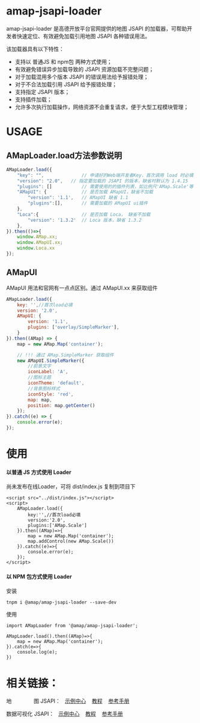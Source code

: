 # amap-jsapi-loader
amap-jsapi-loader 是高德开放平台官网提供的地图 JSAPI 的加载器，可帮助开发者快速定位、有效避免加载引用地图 JSAPI 各种错误用法。


该加载器具有以下特性：
* 支持以 普通JS 和 npm包 两种方式使用；
* 有效避免错误异步加载导致的 JSAPI 资源加载不完整问题；
* 对于加载混用多个版本 JSAPI 的错误用法给予报错处理；
* 对于不合法加载引用 JSAPI 给予报错处理；
* 支持指定 JSAPI 版本；
* 支持插件加载；
* 允许多次执行加载操作，网络资源不会重复请求，便于大型工程模块管理；


# USAGE

## AMapLoader.load方法参数说明
```js
AMapLoader.load({
    "key": "",              // 申请好的Web端开发者Key，首次调用 load 时必填
    "version": "2.0",   // 指定要加载的 JSAPI 的版本，缺省时默认为 1.4.15
    "plugins": []           // 需要使用的的插件列表，如比例尺'AMap.Scale'等
    "AMapUI": {             // 是否加载 AMapUI，缺省不加载
        "version": '1.1',   // AMapUI 缺省 1.1
        "plugins":[],       // 需要加载的 AMapUI ui插件
    },
    "Loca":{                // 是否加载 Loca， 缺省不加载
        "version": '1.3.2'  // Loca 版本，缺省 1.3.2
    },
}).then(()=>{
    window.AMap.xx;
    window.AMapUI.xx;
    window.Loca.xx
});

```

## AMapUI

AMapUI 用法和官网有一点点区别。通过 AMapUI.xx 来获取组件
```js
AMapLoader.load({
    key: '',//首次load必填
    version: '2.0',
    AMapUI: {
        version: '1.1',
        plugins: ['overlay/SimpleMarker'],
    }
}).then((AMap) => {
    map = new AMap.Map('container');

    // !!! 通过 AMap.SimpleMarker 获取组件
    new AMapUI.SimpleMarker({
        //前景文字
        iconLabel: 'A',
        //图标主题
        iconTheme: 'default',
        //背景图标样式
        iconStyle: 'red',
        map: map,
        position: map.getCenter()
    });
}).catch((e) => {
    console.error(e);
});
```


# 使用
#### 以普通 JS 方式使用 Loader
尚未发布在线Loader，可将 dist/index.js 复制到项目下
```
<script src="../dist/index.js"></script>
<script>
    AMapLoader.load({
        key:'',//首次load必填
        version:'2.0',
        plugins:['AMap.Scale']
    }).then((AMap)=>{
        map = new AMap.Map('container');
        map.addControl(new AMap.Scale())
    }).catch((e)=>{
        console.error(e);
    });   
</script>
```
#### 以 NPM 包方式使用 Loader
安装
```
tnpm i @amap/amap-jsapi-loader --save-dev
```
使用
```
import AMapLoader from '@amap/amap-jsapi-loader';

AMapLoader.load().then((AMap)=>{
    map = new AMap.Map('container');
}).catch(e=>{
    console.log(e);
})

```

# 相关链接：
地&nbsp;&nbsp;&nbsp;&nbsp;&nbsp;&nbsp;&nbsp;&nbsp;&nbsp;&nbsp;&nbsp;&nbsp;&nbsp;&nbsp;&nbsp;图 JSAPI：  &nbsp;&nbsp;[示例中心](https://lbs.amap.com/demo-center/js-api)&nbsp;&nbsp;&nbsp;&nbsp;[教程](https://lbs.amap.com/api/javascript-api/summary)&nbsp;&nbsp;&nbsp;&nbsp;[参考手册](https://lbs.amap.com/api/javascript-api/reference/map)



数据可视化 JSAPI：  &nbsp;&nbsp;[示例中心](https://lbs.amap.com/demo-center/loca-api)&nbsp;&nbsp;&nbsp;&nbsp;[教程](https://lbs.amap.com/api/loca-api/prod_intro)&nbsp;&nbsp;&nbsp;&nbsp;[参考手册](https://lbs.amap.com/api/loca-api/guide/baselayer)


